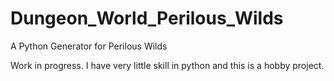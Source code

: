 # Dungeon_World_Perilous_Wilds
A Python Generator for Perilous Wilds

Work in progress.  I have very little skill in python and this is a hobby project. 
